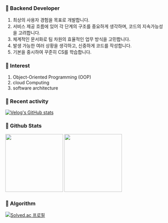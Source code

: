 

<h3>📍 Backend Developer</h3>

1. 최상의 사용자 경험을 목표로 개발합니다.<br>
2. 서비스 제공 흐름에 있어 각 단계의 구조를 중요하게 생각하며, 코드의 지속가능성을 고려합니다.<br>
3. 체계적인 문서화로 팀 차원의 효율적인 업무 방식을 고민합니다.
4. 발생 가능한 여러 상황을 생각하고, 신중하게 코드를 작성합니다.<br>
5. 기본을 중시하여 꾸준히 CS를 학습합니다.<br>

<h3>📍 Interest</h3>

1. Object-Oriented Programming (OOP)<br>
2. cloud Computing<br>
3. software architecture<br>

<h3>📍 Recent activity</h3>

[![Velog's GitHub stats](https://velog-readme-stats.vercel.app/api?name=haisley77)](https://velog.io/@haisley77)


<h3>📍 Github Stats</h3>
<p align="left">
  <img height="180em" src="https://github-readme-stats.vercel.app/api?username=haisley77&show_icons=true&include_all_commits=true&bg_color=30,e96443,904e95&title_color=fff&text_color=fff">
  <img height="180em" src="https://github-readme-stats.vercel.app/api/top-langs/?username=haisley77&layout=compact&bg_color=30,e96443,904e95&title_color=fff&text_color=fff">
</p>

<h3>📍 Algorithm</h3>

[![Solved.ac
프로필](http://mazassumnida.wtf/api/v2/generate_badge?boj=haisley)](https://solved.ac/haisley)






